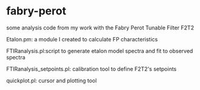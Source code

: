 # fabry-perot
some analysis code from my work with the Fabry Perot Tunable Filter F2T2


Etalon.pm: a module I created to calculate FP characteristics

FTIRanalysis.pl:script to generate etalon model spectra and fit to observed spectra

FTIRanalysis_setpoints.pl: calibration tool to define F2T2's setpoints

quickplot.pl: cursor and plotting tool
